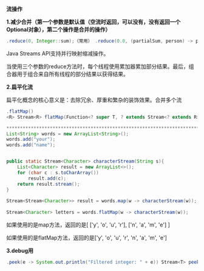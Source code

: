 **流操作**

**1.减少合并（第一个参数是默认值（空流时返回，可以没有，没有返回一个****Optional对象****），第二个操作是合并的操作）**

```java
.reduce(0, Integer::sum);（常用） .reduce(0.0, (partialSum, person) -> partialSum + person.getIncome(), Double::sum); 相当于 .map(Employee::getIncome).reduce(0.0, Double::sum);
```

Java Streams API支持并行映射缩减操作。

当使用三个参数的reduce方法时，每个线程使用累加器累加部分结果。最后，组合器用于组合来自所有线程的部分结果以获得结果。

**2.扁平化流**

扁平化概念的核心意义是：去除冗余、厚重和繁杂的装饰效果。合并多个流

```java
.flatMap()
<R> Stream<R> flatMap(Function<? super T, ? extends Stream<? extends R>> mapper);

*************************************************************************************
List<String> words = new ArrayList<String>();
words.add("your");
words.add("name");


public static Stream<Character> characterStream(String s){  
    List<Character> result = new ArrayList<>();  
    for (char c : s.toCharArray()) 
        result.add(c);
    return result.stream();  
}
  
Stream<Stream<Character>> result = words.map(w -> characterStream(w));  
  
Stream<Character> letters = words.flatMap(w -> characterStream(w)); 
```

如果使用的是map方法，返回的是[  ['y', 'o', 'u', 'r'], ['n', 'a', 'm', 'e']   ]

如果使用的是flatMap方法，返回的是['y', 'o', 'u', 'r', 'n', 'a', 'm', 'e']

**3.debug用**

```java
.peek(e -> System.out.println("Filtered integer: " + e)) Stream<T> peek(Consumer<? super T> action);
```

